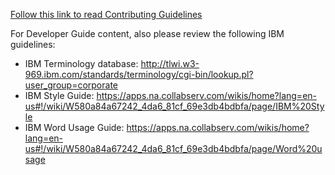 
[Follow this link to read Contributing Guidelines](https://ibm-garage-cloud.github.io/ibm-garage-developer-guide/contributing)

For Developer Guide content, also please review the following IBM guidelines:

- IBM Terminology database: http://tlwi.w3-969.ibm.com/standards/terminology/cgi-bin/lookup.pl?user_group=corporate
- IBM Style Guide: https://apps.na.collabserv.com/wikis/home?lang=en-us#!/wiki/W580a84a67242_4da6_81cf_69e3db4bdbfa/page/IBM%20Style
- IBM Word Usage Guide: https://apps.na.collabserv.com/wikis/home?lang=en-us#!/wiki/W580a84a67242_4da6_81cf_69e3db4bdbfa/page/Word%20usage
